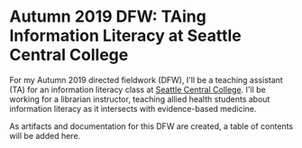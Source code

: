 # Autumn 2019 DFW: TAing Information Literacy at Seattle Central College
For my Autumn 2019 directed fieldwork (DFW), I'll be a teaching assistant (TA) for an information literacy class at [Seattle Central College](https://seattlecentral.edu). I'll be working for a librarian instructor, teaching allied health students about information literacy as it intersects with evidence-based medicine. 

As artifacts and documentation for this DFW are created, a table of contents will be added here.
